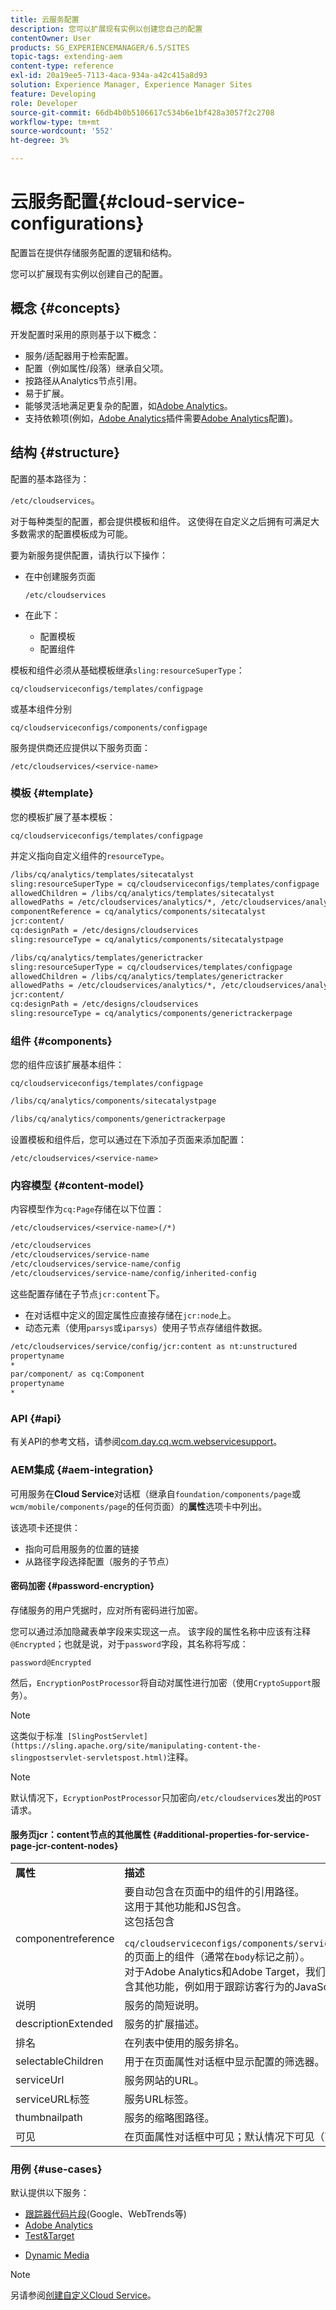 ```yaml
---
title: 云服务配置
description: 您可以扩展现有实例以创建您自己的配置
contentOwner: User
products: SG_EXPERIENCEMANAGER/6.5/SITES
topic-tags: extending-aem
content-type: reference
exl-id: 20a19ee5-7113-4aca-934a-a42c415a8d93
solution: Experience Manager, Experience Manager Sites
feature: Developing
role: Developer
source-git-commit: 66db4b0b5106617c534b6e1bf428a3057f2c2708
workflow-type: tm+mt
source-wordcount: '552'
ht-degree: 3%

---
```


# 云服务配置{#cloud-service-configurations}

配置旨在提供存储服务配置的逻辑和结构。

您可以扩展现有实例以创建自己的配置。

## 概念 {#concepts}

开发配置时采用的原则基于以下概念：

* 服务/适配器用于检索配置。
* 配置（例如属性/段落）继承自父项。
* 按路径从Analytics节点引用。
* 易于扩展。
* 能够灵活地满足更复杂的配置，如[Adobe Analytics](/help/sites-administering/marketing-cloud.md#integrating-with-adobe-analytics)。
* 支持依赖项(例如，[Adobe Analytics](/help/sites-administering/marketing-cloud.md#integrating-with-adobe-analytics)插件需要[Adobe Analytics](/help/sites-administering/marketing-cloud.md#integrating-with-adobe-analytics)配置)。

## 结构 {#structure}

配置的基本路径为：

`/etc/cloudservices`。

对于每种类型的配置，都会提供模板和组件。 这使得在自定义之后拥有可满足大多数需求的配置模板成为可能。

要为新服务提供配置，请执行以下操作：

* 在中创建服务页面

  `/etc/cloudservices`

* 在此下：

   * 配置模板
   * 配置组件

模板和组件必须从基础模板继承`sling:resourceSuperType`：

`cq/cloudserviceconfigs/templates/configpage`

或基本组件分别

`cq/cloudserviceconfigs/components/configpage`

服务提供商还应提供以下服务页面：

`/etc/cloudservices/<service-name>`

### 模板 {#template}

您的模板扩展了基本模板：

`cq/cloudserviceconfigs/templates/configpage`

并定义指向自定义组件的`resourceType`。

```xml
/libs/cq/analytics/templates/sitecatalyst
sling:resourceSuperType = cq/cloudserviceconfigs/templates/configpage
allowedChildren = /libs/cq/analytics/templates/sitecatalyst
allowedPaths = /etc/cloudservices/analytics/*, /etc/cloudservices/analytics/.*
componentReference = cq/analytics/components/sitecatalyst
jcr:content/
cq:designPath = /etc/designs/cloudservices
sling:resourceType = cq/analytics/components/sitecatalystpage

/libs/cq/analytics/templates/generictracker
sling:resourceSuperType = cq/cloudservices/templates/configpage
allowedChildren = /libs/cq/analytics/templates/generictracker
allowedPaths = /etc/cloudservices/analytics/*, /etc/cloudservices/analytics/.*
jcr:content/
cq:designPath = /etc/designs/cloudservices
sling:resourceType = cq/analytics/components/generictrackerpage
```

### 组件 {#components}

您的组件应该扩展基本组件：

`cq/cloudserviceconfigs/templates/configpage`

```xml
/libs/cq/analytics/components/sitecatalystpage

/libs/cq/analytics/components/generictrackerpage
```

设置模板和组件后，您可以通过在下添加子页面来添加配置：

`/etc/cloudservices/<service-name>`

### 内容模型 {#content-model}

内容模型作为`cq:Page`存储在以下位置：

`/etc/cloudservices/<service-name>(/*)`

```xml
/etc/cloudservices
/etc/cloudservices/service-name
/etc/cloudservices/service-name/config
/etc/cloudservices/service-name/config/inherited-config
```

这些配置存储在子节点`jcr:content`下。

* 在对话框中定义的固定属性应直接存储在`jcr:node`上。
* 动态元素（使用`parsys`或`iparsys`）使用子节点存储组件数据。

```xml
/etc/cloudservices/service/config/jcr:content as nt:unstructured
propertyname
*
par/component/ as cq:Component
propertyname
*
```

### API {#api}

有关API的参考文档，请参阅[com.day.cq.wcm.webservicesupport](https://developer.adobe.com/experience-manager/reference-materials/6-5/javadoc/com/day/cq/wcm/webservicesupport/package-summary.html)。

### AEM集成 {#aem-integration}

可用服务在&#x200B;**Cloud Service**&#x200B;对话框（继承自`foundation/components/page`或`wcm/mobile/components/page`的任何页面）的&#x200B;**属性**&#x200B;选项卡中列出。

该选项卡还提供：

* 指向可启用服务的位置的链接
* 从路径字段选择配置（服务的子节点）

#### 密码加密 {#password-encryption}

存储服务的用户凭据时，应对所有密码进行加密。

您可以通过添加隐藏表单字段来实现这一点。 该字段的属性名称中应该有注释`@Encrypted`；也就是说，对于`password`字段，其名称将写成：

`password@Encrypted`

然后，`EncryptionPostProcessor`将自动对属性进行加密（使用`CryptoSupport`服务）。

>[!NOTE]
>
>这类似于标准` [SlingPostServlet](https://sling.apache.org/site/manipulating-content-the-slingpostservlet-servletspost.html)`注释。

>[!NOTE]
>
>默认情况下，`EcryptionPostProcessor`只加密向`/etc/cloudservices`发出的`POST`请求。

#### 服务页jcr：content节点的其他属性 {#additional-properties-for-service-page-jcr-content-nodes}

<table>
 <tbody>
  <tr>
   <td><strong>属性</strong></td>
   <td><strong>描述</strong></td>
  </tr>
  <tr>
   <td>componentreference</td>
   <td>要自动包含在页面中的组件的引用路径。<br />这用于其他功能和JS包含。<br />这包括包含<br /> <code> cq/cloudserviceconfigs/components/servicecomponents</code><br />的页面上的组件（通常在<code>body</code>标记之前）。<br />对于Adobe Analytics和Adobe Target，我们使用此项来包含其他功能，例如用于跟踪访客行为的JavaScript调用。</td>
  </tr>
  <tr>
   <td>说明</td>
   <td>服务的简短说明。<br /> </td>
  </tr>
  <tr>
   <td>descriptionExtended</td>
   <td>服务的扩展描述。</td>
  </tr>
  <tr>
   <td>排名</td>
   <td>在列表中使用的服务排名。</td>
  </tr>
  <tr>
   <td>selectableChildren</td>
   <td>用于在页面属性对话框中显示配置的筛选器。</td>
  </tr>
  <tr>
   <td>serviceUrl</td>
   <td>服务网站的URL。</td>
  </tr>
  <tr>
   <td>serviceURL标签</td>
   <td>服务URL标签。</td>
  </tr>
  <tr>
   <td>thumbnailpath</td>
   <td>服务的缩略图路径。</td>
  </tr>
  <tr>
   <td>可见</td>
   <td>在页面属性对话框中可见；默认情况下可见（可选）</td>
  </tr>
 </tbody>
</table>

### 用例 {#use-cases}

默认提供以下服务：

* [跟踪器代码片段](/help/sites-administering/external-providers.md)(Google、WebTrends等)
* [Adobe Analytics](/help/sites-administering/marketing-cloud.md#integrating-with-adobe-analytics)
* [Test&amp;Target](/help/sites-administering/marketing-cloud.md#integrating-with-adobe-target)
<!-- Search&Promote is end of life as of September 1, 2022 * [Search&Promote](/help/sites-administering/marketing-cloud.md#integrating-with-search-promote) -->
* [Dynamic Media](/help/sites-administering/marketing-cloud.md#integrating-with-scene)

>[!NOTE]
>
>另请参阅[创建自定义Cloud Service](/help/sites-developing/extending-cloud-config-custom-cloud.md)。
